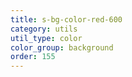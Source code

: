 ```yaml
---
title: s-bg-color-red-600
category: utils
util_type: color
color_group: background
order: 155
---
```

<div class="s-bg-color-red-600"></div>